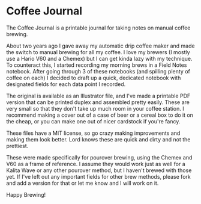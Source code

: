Coffee Journal
==============

The Coffee Journal is a printable journal for taking notes on manual coffee brewing. 

About two years ago I gave away my automatic drip coffee maker and made the switch to manual brewing for all my coffee. I love my brewers (I mostly use a Hario V60 and a Chemex) but I can get kinda lazy with my technique. To counteract this, I started recording my morning brews in a Field Notes notebook. After going through 3 of these notebooks (and spilling plenty of coffee on each) I decided to draft up a quick, dedicated notebook with designated fields for each data point I recorded.

The original is available as an Illustrator file, and I've made a printable PDF version that can be printed duplex and assembled pretty easily. These are very small so that they don't take up much room in your coffee station. I recommend making a cover out of a case of beer or a cereal box to do it on the cheap, or you can make one out of nicer cardstock if you're fancy.

These files have a MIT license, so go crazy making improvements and making them look better. Lord knows these are quick and dirty and not the prettiest.

These were made specifically for pourover brewing, using the Chemex and V60 as a frame of reference. I assume they would work just as well for a Kalita Wave or any other pourover method, but I haven't brewed with those yet. If I've left out any important fields for other brew methods, please fork and add a version for that or let me know and I will work on it.

Happy Brewing!
